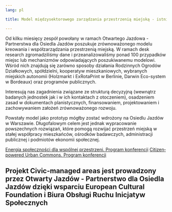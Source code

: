 ```yaml
---
lang: pl

title: Model międzysektorowego zarządzania przestrzenią miejską - istnieje czy należy go stworzyć?

---
```

Od kilku miesięcy zespół powołany w ramach Otwartego Jazdowa - Partnerstwa dla Osiedla Jazdów poszukuje zrównoważonego modelu kreowania i współzarządzania przestrzenią miejską. W ramach desk research zgromadziliśmy dane i przeanalizowaliśmy ponad 100 przypadków miejsc lub mechanizmów odpowiadających poszukiwanemu modelowi. Wśród nich znajdują się zarówno sposoby działania Rodzinnych Ogrodów Działkowych, spółdzielni, kooperatyw mieszkaniowych, wybranych miejskich autonomii (Holzmarkt i ExRotaPrint w Berlinie, Darwin Eco-system w Bordeaux) oraz programów publicznych.

Interesują nas zagadnienia związane ze strukturą decyzyjną (wewnątrz badanych jednostek jak i w ich kontaktach z otoczeniem), osadzeniem zasad w dokumentach planistycznych, finansowaniem, projektowaniem i zachowywaniem założeń zrównoważonego rozwoju.

Powstały model jako prototyp mógłby zostać wdrożony na Osiedlu Jazdów w Warszawie. Długofalowym celem jest jednak wypracowanie powszechnych rozwiązań, które pomogą rozwijać przestrzeń miejską w stałej współpracy mieszkańców, ośrodków badawczych, administracji publicznej i podmiotów ekonomii społecznej.

[Energia społeczności dla wspólnej przestrzeni. Program konferencji](/assets/files/Energia_społeczności_dla_wspólnej_przestrzeni._Program_konferencji.pdf)
[Citizen­powered Urban Commons. Program konferencji](/assets/files/Citizen-poweredUrbanCommons.Conferenceprogram.pdf)

## Projekt Civic-managed areas jest prowadzony przez Otwarty Jazdów - Partnerstwo dla Osiedla Jazdów dzięki wsparciu European Cultural Foundation i Biura Obsługi Ruchu Inicjatyw Społecznych
